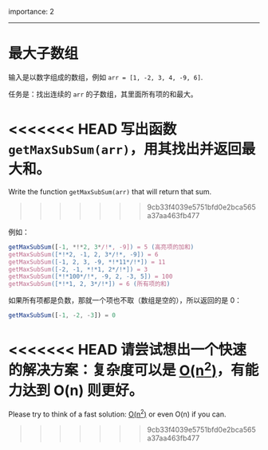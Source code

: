 importance: 2

---

# 最大子数组

输入是以数字组成的数组，例如 `arr = [1, -2, 3, 4, -9, 6]`.

任务是：找出连续的 `arr` 的子数组，其里面所有项的和最大。

<<<<<<< HEAD
写出函数 `getMaxSubSum(arr)`，用其找出并返回最大和。
=======
Write the function `getMaxSubSum(arr)` that will return that sum.
>>>>>>> 9cb33f4039e5751bfd0e2bca565a37aa463fb477

例如：

```js
getMaxSubSum([-1, *!*2, 3*/!*, -9]) = 5 (高亮项的加和)
getMaxSubSum([*!*2, -1, 2, 3*/!*, -9]) = 6
getMaxSubSum([-1, 2, 3, -9, *!*11*/!*]) = 11
getMaxSubSum([-2, -1, *!*1, 2*/!*]) = 3
getMaxSubSum([*!*100*/!*, -9, 2, -3, 5]) = 100
getMaxSubSum([*!*1, 2, 3*/!*]) = 6 (所有项的和)
```

如果所有项都是负数，那就一个项也不取（数组是空的），所以返回的是 0：

```js
getMaxSubSum([-1, -2, -3]) = 0
```

<<<<<<< HEAD
请尝试想出一个快速的解决方案：复杂度可以是 [O(n<sup>2</sup>)](https://en.wikipedia.org/wiki/Big_O_notation)，有能力达到 O(n) 则更好。
=======
Please try to think of a fast solution: [O(n<sup>2</sup>)](https://en.wikipedia.org/wiki/Big_O_notation) or even O(n) if you can.
>>>>>>> 9cb33f4039e5751bfd0e2bca565a37aa463fb477
